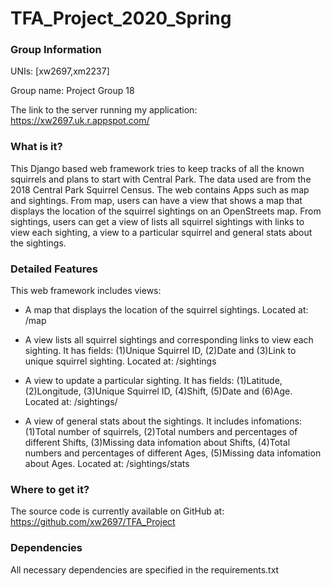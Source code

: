# TFA_Project_2020_Spring

### Group Information
UNIs: [xw2697,xm2237]

Group name: Project Group 18

The link to the server running my application: https://xw2697.uk.r.appspot.com/

### What is it?
This Django based web framework tries to keep tracks of all the known squirrels and plans to start with Central Park. 
The data used are from the 2018 Central Park Squirrel Census. The web contains Apps such as map and sightings. 
From map, users can have a view that shows a map that displays the location of the squirrel sightings on an OpenStreets map.
From sightings, users can get a view of lists all squirrel sightings with links to view each sighting, a view to
a particular squirrel and general stats about the sightings.


### Detailed Features
This web framework includes views:

* A map that displays the location of the squirrel sightings. Located at: /map

* A view lists all squirrel sightings and corresponding links to view each sighting. 
It has fields: (1)Unique Squirrel ID, (2)Date and (3)Link to unique squirrel sighting. Located at: /sightings

* A view to update a particular sighting. It has fields: (1)Latitude, (2)Longitude, (3)Unique Squirrel ID, (4)Shift, 
(5)Date and (6)Age. Located at: /sightings/<unique-squirrel-id>

* A view of general stats about the sightings. It includes infomations: (1)Total number of squirrels, 
(2)Total numbers and percentages of different Shifts, (3)Missing data infomation about Shifts,
(4)Total numbers and percentages of different Ages, (5)Missing data infomation about Ages.
Located at: /sightings/stats


### Where to get it?
The source code is currently available on GitHub at: https://github.com/xw2697/TFA_Project


### Dependencies
All necessary dependencies are specified in the requirements.txt
